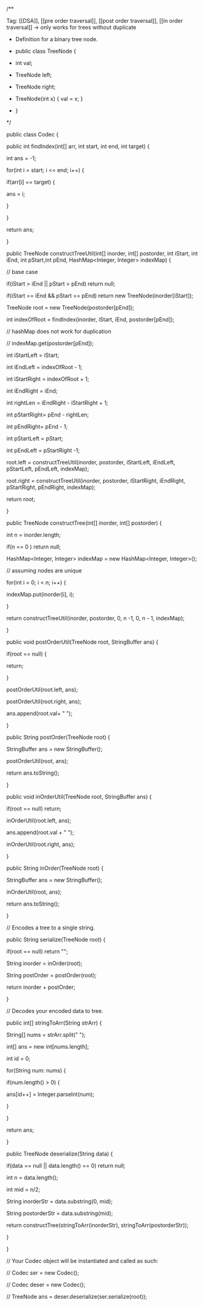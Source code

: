 /**


Tag: [[DSA]], [[pre order traversal]], [[post order traversal]], [[in order traversal]] -> only works for trees without duplicate 

* Definition for a binary tree node.

* public class TreeNode {

* int val;

* TreeNode left;

* TreeNode right;

* TreeNode(int x) { val = x; }

* }

*/

public class Codec {

public int findIndex(int[] arr, int start, int end, int target) {

int ans = -1;

  

for(int i = start; i <= end; i++) {

  

if(arr[i] == target) {

ans = i;

}

}

  

return ans;

}

public TreeNode constructTreeUtil(int[] inorder, int[] postorder, int iStart, int iEnd, int pStart,int pEnd, HashMap<Integer, Integer> indexMap) {

// base case

if(iStart > iEnd || pStart > pEnd) return null;

  

if(iStart == iEnd && pStart == pEnd) return new TreeNode(inorder[iStart]);

  

TreeNode root = new TreeNode(postorder[pEnd]);

  

int indexOfRoot = findIndex(inorder, iStart, iEnd, postorder[pEnd]);

// hashMap does not work for duplication

// indexMap.get(postorder[pEnd]);

  

int iStartLeft = iStart;

int iEndLeft = indexOfRoot - 1;

  

int iStartRight = indexOfRoot + 1;

int iEndRight = iEnd;

  

int rightLen = iEndRight - iStartRight + 1;

int pStartRight= pEnd - rightLen;

int pEndRight= pEnd - 1;

  

int pStartLeft = pStart;

int pEndLeft = pStartRight -1;

  
  
  

root.left = constructTreeUtil(inorder, postorder, iStartLeft, iEndLeft, pStartLeft, pEndLeft, indexMap);

root.right = constructTreeUtil(inorder, postorder, iStartRight, iEndRight, pStartRight, pEndRight, indexMap);

return root;

}

  

public TreeNode constructTree(int[] inorder, int[] postorder) {

int n = inorder.length;

  

if(n == 0 ) return null;

  

HashMap<Integer, Integer> indexMap = new HashMap<Integer, Integer>();

  

// assuming nodes are unique

for(int i = 0; i < n; i++) {

indexMap.put(inorder[i], i);

}

  
  

return constructTreeUtil(inorder, postorder, 0, n -1, 0, n - 1, indexMap);

}

  

public void postOrderUtil(TreeNode root, StringBuffer ans) {

if(root == null) {

return;

}

  

postOrderUtil(root.left, ans);

postOrderUtil(root.right, ans);

ans.append(root.val+ " ");

  

}

public String postOrder(TreeNode root) {

  

StringBuffer ans = new StringBuffer();

  

postOrderUtil(root, ans);

  

return ans.toString();

  

}

public void inOrderUtil(TreeNode root, StringBuffer ans) {

if(root == null) return;

  

inOrderUtil(root.left, ans);

ans.append(root.val + " ");

inOrderUtil(root.right, ans);

}

public String inOrder(TreeNode root) {

StringBuffer ans = new StringBuffer();

  

inOrderUtil(root, ans);

  

return ans.toString();

}

// Encodes a tree to a single string.

public String serialize(TreeNode root) {

if(root == null) return "";

  

String inorder = inOrder(root);

String postOrder = postOrder(root);

return inorder + postOrder;

}

  

// Decodes your encoded data to tree.

public int[] stringToArr(String strArr) {

String[] nums = strArr.split(" ");

int[] ans = new int[nums.length];

int id = 0;

for(String num: nums) {

if(num.length() > 0) {

ans[id++] = Integer.parseInt(num);

}

}

return ans;

}

public TreeNode deserialize(String data) {

if(data == null || data.length() == 0) return null;

int n = data.length();

  

int mid = n/2;

  

String inorderStr = data.substring(0, mid);

String postorderStr = data.substring(mid);

  

return constructTree(stringToArr(inorderStr), stringToArr(postorderStr));

}

}

  

// Your Codec object will be instantiated and called as such:

// Codec ser = new Codec();

// Codec deser = new Codec();

// TreeNode ans = deser.deserialize(ser.serialize(root));